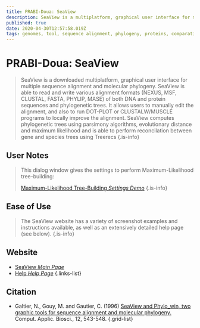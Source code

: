 ```yaml
---
title: PRABI-Doua: SeaView
description: SeaView is a multiplatform, graphical user interface for multiple sequence alignment and molecular phylogeny.
published: true
date: 2020-04-30T12:57:58.019Z
tags: genomes, tool, sequence alignment, phylogeny, proteins, comparative genomics
---
```


# PRABI-Doua: SeaView

> SeaView is a downloaded multiplatform, graphical user interface for multiple sequence alignment and molecular phylogeny. SeaView is able to read and write various alignment formats (NEXUS, MSF, CLUSTAL, FASTA, PHYLIP, MASE) of both DNA and protein sequences and phylogenetic trees. It allows users to manually edit the alignment, and also to run DOT-PLOT or CLUSTALW/MUSCLE programs to locally improve the alignment.
&NewLine;
SeaView computes phylogenetic trees using parsimony algorithms, evolutionary distance and maximum likelihood and is able to perform reconcilation between gene and species trees using Treerecs
{.is-info}

## User Notes

> This dialog window gives the settings to perform Maximum-Likelihood tree-building: 
>
> [Maximum-Likelihood Tree-Building *Settings Demo*](http://doua.prabi.fr/software/seaview_data/PhyML-dialog.png)
{.is-info}

## Ease of Use

> The SeaView website has a variety of screenshot examples and instructions available, as well as an extensively detailed help page (see below).
{.is-info}

## Website

- [SeaView *Main Page*](http://doua.prabi.fr/software/seaview)
- [Help *Help Page*](http://doua.prabi.fr/software/seaview_data/seaview)
{.links-list}

## Citation

- Galtier, N., Gouy, M. and Gautier, C. (1996) [SeaView and Phylo_win, two graphic tools for sequence alignment and molecular phylogeny.](https://academic.oup.com/bioinformatics/article/12/6/543/231577) Comput. Applic. Biosci., 12, 543-548.
{.grid-list}